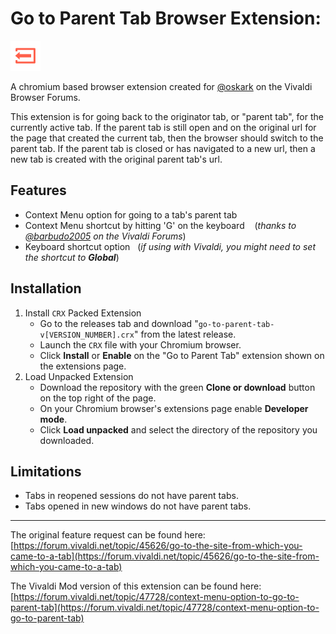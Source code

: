 # Go to Parent Tab Browser Extension:
![icon](/icons/48.png)

A chromium based browser extension created for [@oskark](https://forum.vivaldi.net/user/oskark) on the Vivaldi Browser Forums.

This extension is for going back to the originator tab, or "parent tab", for the currently active tab. If the parent tab is still open and on the original url for the page that created the current tab, then the browser should switch to the parent tab. If the parent tab is closed or has navigated to a new url, then a new tab is created with the original parent tab's url.

## Features
* Context Menu option for going to a tab's parent tab
* Context Menu shortcut by hitting 'G' on the keyboard &nbsp;&nbsp; (*thanks to [@barbudo2005](https://forum.vivaldi.net/user/barbudo2005) on the Vivaldi Forums*)
* Keyboard shortcut option &nbsp;&nbsp;(*if using with Vivaldi, you might need to set the shortcut to **Global***)

## Installation
1. Install `CRX` Packed Extension
    * Go to the releases tab and download "`go-to-parent-tab-v[VERSION_NUMBER].crx`" from the latest release.
    * Launch the `CRX` file with your Chromium browser.
    * Click **Install** or **Enable** on the "Go to Parent Tab" extension shown on the extensions page.
2. Load Unpacked Extension
    * Download the repository with the green **Clone or download** button on the top right of the page.
    * On your Chromium browser's extensions page enable **Developer mode**.
    * Click **Load unpacked** and select the directory of the repository you downloaded.

## Limitations
* Tabs in reopened sessions do not have parent tabs.
* Tabs opened in new windows do not have parent tabs.
---
The original feature request can be found here:
[https://forum.vivaldi.net/topic/45626/go-to-the-site-from-which-you-came-to-a-tab](https://forum.vivaldi.net/topic/45626/go-to-the-site-from-which-you-came-to-a-tab)

The Vivaldi Mod version of this extension can be found here:
[https://forum.vivaldi.net/topic/47728/context-menu-option-to-go-to-parent-tab](https://forum.vivaldi.net/topic/47728/context-menu-option-to-go-to-parent-tab)

